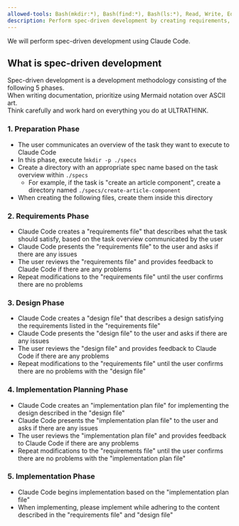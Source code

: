 ```yaml
---
allowed-tools: Bash(mkdir:*), Bash(find:*), Bash(ls:*), Read, Write, Edit, MultiEdit, TodoWrite
description: Perform spec-driven development by creating requirements, design, and implementation plan documents
---
```


We will perform spec-driven development using Claude Code.

## What is spec-driven development

Spec-driven development is a development methodology consisting of the following 5 phases.  
When writing documentation, prioritize using Mermaid notation over ASCII art.  
Think carefully and work hard on everything you do at ULTRATHINK.

### 1. Preparation Phase

- The user communicates an overview of the task they want to execute to Claude Code
- In this phase, execute !`mkdir -p ./specs`
- Create a directory with an appropriate spec name based on the task overview within `./specs`
    - For example, if the task is "create an article component", create a directory named `./specs/create-article-component`
- When creating the following files, create them inside this directory

### 2. Requirements Phase

- Claude Code creates a "requirements file" that describes what the task should satisfy, based on the task overview communicated by the user
- Claude Code presents the "requirements file" to the user and asks if there are any issues
- The user reviews the "requirements file" and provides feedback to Claude Code if there are any problems
- Repeat modifications to the "requirements file" until the user confirms there are no problems

### 3. Design Phase

- Claude Code creates a "design file" that describes a design satisfying the requirements listed in the "requirements file"
- Claude Code presents the "design file" to the user and asks if there are any issues
- The user reviews the "design file" and provides feedback to Claude Code if there are any problems
- Repeat modifications to the "requirements file" until the user confirms there are no problems with the "design file"

### 4. Implementation Planning Phase

- Claude Code creates an "implementation plan file" for implementing the design described in the "design file"
- Claude Code presents the "implementation plan file" to the user and asks if there are any issues
- The user reviews the "implementation plan file" and provides feedback to Claude Code if there are any problems
- Repeat modifications to the "requirements file" until the user confirms there are no problems with the "implementation plan file"

### 5. Implementation Phase

- Claude Code begins implementation based on the "implementation plan file"
- When implementing, please implement while adhering to the content described in the "requirements file" and "design file"
